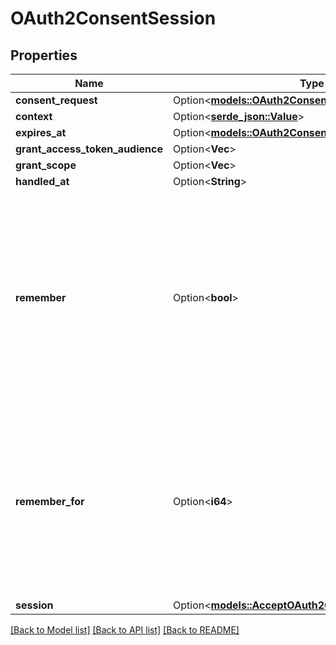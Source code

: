 # OAuth2ConsentSession

## Properties

Name | Type | Description | Notes
------------ | ------------- | ------------- | -------------
**consent_request** | Option<[**models::OAuth2ConsentRequest**](oAuth2ConsentRequest.md)> |  | [optional]
**context** | Option<[**serde_json::Value**](.md)> |  | [optional]
**expires_at** | Option<[**models::OAuth2ConsentSessionExpiresAt**](oAuth2ConsentSession_expires_at.md)> |  | [optional]
**grant_access_token_audience** | Option<**Vec<String>**> |  | [optional]
**grant_scope** | Option<**Vec<String>**> |  | [optional]
**handled_at** | Option<**String**> |  | [optional]
**remember** | Option<**bool**> | Remember Consent  Remember, if set to true, tells ORY Hydra to remember this consent authorization and reuse it if the same client asks the same user for the same, or a subset of, scope. | [optional]
**remember_for** | Option<**i64**> | Remember Consent For  RememberFor sets how long the consent authorization should be remembered for in seconds. If set to `0`, the authorization will be remembered indefinitely. | [optional]
**session** | Option<[**models::AcceptOAuth2ConsentRequestSession**](acceptOAuth2ConsentRequestSession.md)> |  | [optional]

[[Back to Model list]](../README.md#documentation-for-models) [[Back to API list]](../README.md#documentation-for-api-endpoints) [[Back to README]](../README.md)


